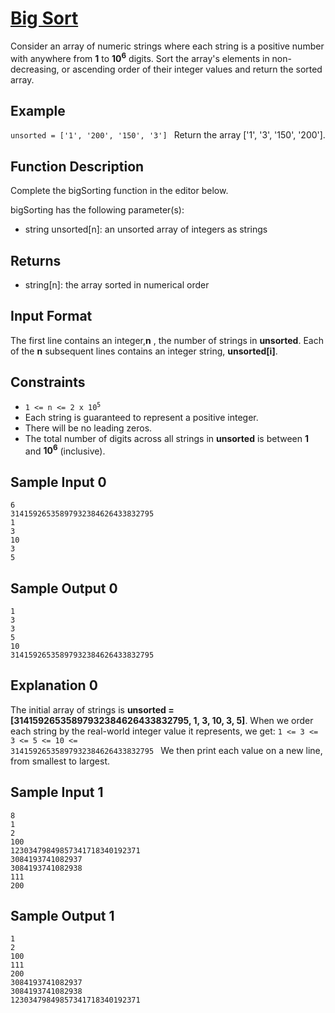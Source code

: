 # [Big Sort](https://www.hackerrank.com/challenges/big-sorting/problem?isFullScreen=true)
Consider an array of numeric strings where each string is a positive number with anywhere from **1** to **10<sup>6</sup>** digits. Sort the array's elements in non-decreasing, or ascending order of their integer values and return the sorted array.

## Example
<code>unsorted = ['1', '200', '150', '3'] </code>
Return the array ['1', '3', '150', '200'].

## Function Description

Complete the bigSorting function in the editor below.

bigSorting has the following parameter(s):

- string unsorted[n]: an unsorted array of integers as strings
## Returns

- string[n]: the array sorted in numerical order
## Input Format

The first line contains an integer,**n** , the number of strings in **unsorted**.
Each of the **n** subsequent lines contains an integer string, **unsorted[i]**.

## Constraints
- <code>1 <= n <= 2 x 10<sup>5</sup> </code>
- Each string is guaranteed to represent a positive integer.
- There will be no leading zeros.
- The total number of digits across all strings in **unsorted** is between **1** and **10<sup>6</sup>** (inclusive).
## Sample Input 0
```
6
31415926535897932384626433832795
1
3
10
3
5
```
## Sample Output 0
```
1
3
3
5
10
31415926535897932384626433832795
```
## Explanation 0

The initial array of strings is **unsorted = [31415926535897932384626433832795, 1, 3, 10, 3, 5]**. 
When we order each string by the real-world integer value it represents, we get:
<code>1 <= 3 <= 3 <= 5 <= 10 <= 31415926535897932384626433832795 </code>
We then print each value on a new line, from smallest to largest.

## Sample Input 1
```
8
1
2
100
12303479849857341718340192371
3084193741082937
3084193741082938
111
200
```
## Sample Output 1
```
1
2
100
111
200
3084193741082937
3084193741082938
12303479849857341718340192371
```
